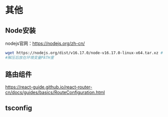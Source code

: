# 其他

## Node安装

nodejs官网：https://nodejs.org/zh-cn/

```bash
wget https://nodejs.org/dist/v16.17.0/node-v16.17.0-linux-x64.tar.xz #下载linux 64版本
#解压后放在环境变量PATH里
```

## 路由组件

https://react-guide.github.io/react-router-cn/docs/guides/basics/RouteConfiguration.html

## tsconfig